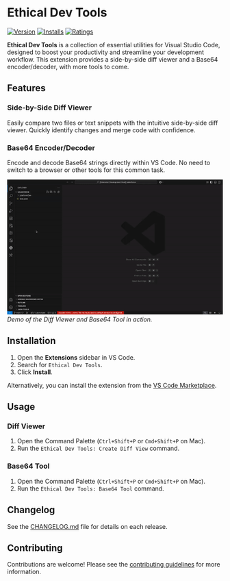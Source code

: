 # Ethical Dev Tools

[![Version](https://img.shields.io/visual-studio-marketplace/v/AnkitMalikTools.ethical-dev-tools.svg)](https://marketplace.visualstudio.com/items?itemName=AnkitMalikTools.ethical-dev-tools)
[![Installs](https://img.shields.io/visual-studio-marketplace/i/AnkitMalikTools.ethical-dev-tools.svg)](https://marketplace.visualstudio.com/items?itemName=AnkitMalikTools.ethical-dev-tools)
[![Ratings](https://img.shields.io/visual-studio-marketplace/r/AnkitMalikTools.ethical-dev-tools.svg)](https://marketplace.visualstudio.com/items?itemName=AnkitMalikTools.ethical-dev-tools)

**Ethical Dev Tools** is a collection of essential utilities for Visual Studio Code, designed to boost your productivity and streamline your development workflow. This extension provides a side-by-side diff viewer and a Base64 encoder/decoder, with more tools to come.

## Features

### Side-by-Side Diff Viewer
Easily compare two files or text snippets with the intuitive side-by-side diff viewer. Quickly identify changes and merge code with confidence.

### Base64 Encoder/Decoder

Encode and decode Base64 strings directly within VS Code. No need to switch to a browser or other tools for this common task.


![Diff-Viewer and Base64-Tool Demo](https://github.com/ankitmalikg2/ethical-dev-tools/raw/main/media/dev-tools-working.gif)  
*Demo of the Diff Viewer and Base64 Tool in action.*

## Installation

1.  Open the **Extensions** sidebar in VS Code.
2.  Search for `Ethical Dev Tools`.
3.  Click **Install**.

Alternatively, you can install the extension from the [VS Code Marketplace](https://marketplace.visualstudio.com/items?itemName=ankitmalikg2.ethical-dev-tools).

## Usage

### Diff Viewer

1.  Open the Command Palette (`Ctrl+Shift+P` or `Cmd+Shift+P` on Mac).
2.  Run the `Ethical Dev Tools: Create Diff View` command.

### Base64 Tool

1.  Open the Command Palette (`Ctrl+Shift+P` or `Cmd+Shift+P` on Mac).
2.  Run the `Ethical Dev Tools: Base64 Tool` command.


## Changelog

See the [CHANGELOG.md](CHANGELOG.md) file for details on each release.

## Contributing

Contributions are welcome! Please see the [contributing guidelines](https://github.com/ankitmalikg2/ethical-dev-tools/blob/main/CONTRIBUTING.md) for more information.
